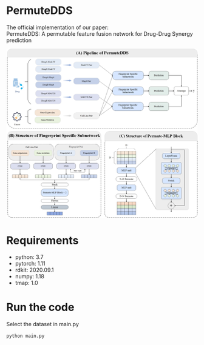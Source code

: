 # PermuteDDS
The official implementation of our paper:  
PermuteDDS: A permutable feature fusion network for Drug-Drug Synergy prediction

![](PermuteDDS.jpg)

# Requirements
* python: 3.7
* pytorch: 1.11
* rdkit: 2020.09.1
* numpy: 1.18
* tmap: 1.0

# Run the code
Select the dataset in main.py
```
python main.py
```